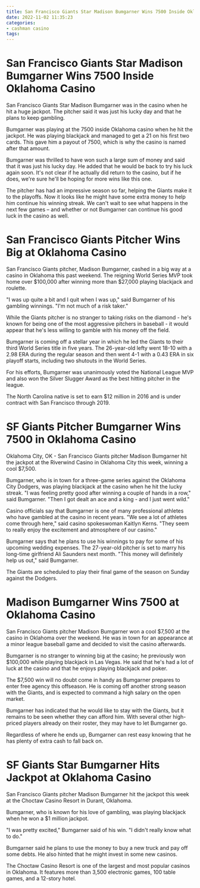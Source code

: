 ```yaml
---
title: San Francisco Giants Star Madison Bumgarner Wins 7500 Inside Oklahoma Casino 
date: 2022-11-02 11:35:23
categories:
- cashman casino
tags:
---
```



#  San Francisco Giants Star Madison Bumgarner Wins 7500 Inside Oklahoma Casino 

San Francisco Giants Star Madison Bumgarner was in the casino when he hit a huge jackpot. The pitcher said it was just his lucky day and that he plans to keep gambling.

Bumgarner was playing at the 7500 inside Oklahoma casino when he hit the jackpot. He was playing blackjack and managed to get a 21 on his first two cards. This gave him a payout of 7500, which is why the casino is named after that amount.

Bumgarner was thrilled to have won such a large sum of money and said that it was just his lucky day. He added that he would be back to try his luck again soon. It's not clear if he actually did return to the casino, but if he does, we're sure he'll be hoping for more wins like this one.

The pitcher has had an impressive season so far, helping the Giants make it to the playoffs. Now it looks like he might have some extra money to help him continue his winning streak. We can't wait to see what happens in the next few games – and whether or not Bumgarner can continue his good luck in the casino as well.

#  San Francisco Giants Pitcher Wins Big at Oklahoma Casino 

San Francisco Giants pitcher, Madison Bumgarner, cashed in a big way at a casino in Oklahoma this past weekend. The reigning World Series MVP took home over $100,000 after winning more than $27,000 playing blackjack and roulette. 

"I was up quite a bit and I quit when I was up," said Bumgarner of his gambling winnings. "I'm not much of a risk taker." 

While the Giants pitcher is no stranger to taking risks on the diamond - he's known for being one of the most aggressive pitchers in baseball - it would appear that he's less willing to gamble with his money off the field. 

Bumgarner is coming off a stellar year in which he led the Giants to their third World Series title in five years. The 26-year-old lefty went 18-10 with a 2.98 ERA during the regular season and then went 4-1 with a 0.43 ERA in six playoff starts, including two shutouts in the World Series. 

For his efforts, Bumgarner was unanimously voted the National League MVP and also won the Silver Slugger Award as the best hitting pitcher in the league. 

The North Carolina native is set to earn $12 million in 2016 and is under contract with San Francisco through 2019.

#  SF Giants Pitcher Bumgarner Wins 7500 in Oklahoma Casino 

Oklahoma City, OK - San Francisco Giants pitcher Madison Bumgarner hit the jackpot at the Riverwind Casino in Oklahoma City this week, winning a cool $7,500.

Bumgarner, who is in town for a three-game series against the Oklahoma City Dodgers, was playing blackjack at the casino when he hit the lucky streak. "I was feeling pretty good after winning a couple of hands in a row," said Bumgarner. "Then I got dealt an ace and a king - and I just went wild."

Casino officials say that Bumgarner is one of many professional athletes who have gambled at the casino in recent years. "We see a lot of athletes come through here," said casino spokeswoman Kaitlyn Kerns. "They seem to really enjoy the excitement and atmosphere of our casino."

Bumgarner says that he plans to use his winnings to pay for some of his upcoming wedding expenses. The 27-year-old pitcher is set to marry his long-time girlfriend Ali Saunders next month. "This money will definitely help us out," said Bumgarner.

The Giants are scheduled to play their final game of the season on Sunday against the Dodgers.

#  Madison Bumgarner Wins 7500 at Oklahoma Casino 

San Francisco Giants pitcher Madison Bumgarner won a cool $7,500 at the casino in Oklahoma over the weekend. He was in town for an appearance at a minor league baseball game and decided to visit the casino afterwards. 

Bumgarner is no stranger to winning big at the casino; he previously won $100,000 while playing blackjack in Las Vegas. He said that he's had a lot of luck at the casino and that he enjoys playing blackjack and poker. 

The $7,500 win will no doubt come in handy as Bumgarner prepares to enter free agency this offseason. He is coming off another strong season with the Giants, and is expected to command a high salary on the open market. 

Bumgarner has indicated that he would like to stay with the Giants, but it remains to be seen whether they can afford him. With several other high-priced players already on their roster, they may have to let Bumgarner go. 

Regardless of where he ends up, Bumgarner can rest easy knowing that he has plenty of extra cash to fall back on.

#  SF Giants Star Bumgarner Hits Jackpot at Oklahoma Casino

San Francisco Giants pitcher Madison Bumgarner hit the jackpot this week at the Choctaw Casino Resort in Durant, Oklahoma.

Bumgarner, who is known for his love of gambling, was playing blackjack when he won a $1 million jackpot.

"I was pretty excited," Bumgarner said of his win. "I didn't really know what to do."

Bumgarner said he plans to use the money to buy a new truck and pay off some debts. He also hinted that he might invest in some new casinos.

The Choctaw Casino Resort is one of the largest and most popular casinos in Oklahoma. It features more than 3,500 electronic games, 100 table games, and a 12-story hotel.